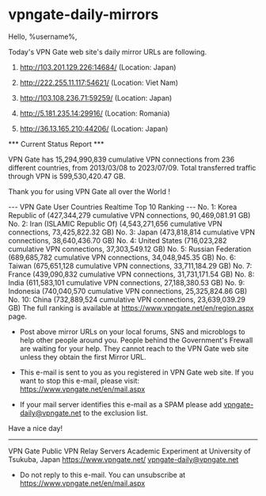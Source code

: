 # vpngate-daily-mirrors

Hello, %username%,

Today's VPN Gate web site's daily mirror URLs are following.

1. http://103.201.129.226:14684/
   (Location: Japan)

2. http://222.255.11.117:54621/
   (Location: Viet Nam)

3. http://103.108.236.71:59259/
   (Location: Japan)

4. http://5.181.235.14:29916/
   (Location: Romania)

5. http://36.13.165.210:44206/
   (Location: Japan)


*** Current Status Report ***

VPN Gate has 15,294,990,839 cumulative VPN connections from 236 different countries, from 2013/03/08 to 2023/07/09.
Total transferred traffic through VPN is 599,530,420.47 GB.

Thank you for using VPN Gate all over the World !


--- VPN Gate User Countries Realtime Top 10 Ranking ---
No. 1: Korea Republic of (427,344,279 cumulative VPN connections, 90,469,081.91 GB)
No. 2: Iran (ISLAMIC Republic Of) (4,543,271,656 cumulative VPN connections, 73,425,822.32 GB)
No. 3: Japan (473,818,814 cumulative VPN connections, 38,640,436.70 GB)
No. 4: United States (716,023,282 cumulative VPN connections, 37,303,549.12 GB)
No. 5: Russian Federation (689,685,782 cumulative VPN connections, 34,048,945.35 GB)
No. 6: Taiwan (675,651,128 cumulative VPN connections, 33,711,184.29 GB)
No. 7: France (439,090,832 cumulative VPN connections, 31,731,171.54 GB)
No. 8: India (611,583,101 cumulative VPN connections, 27,188,380.53 GB)
No. 9: Indonesia (740,040,570 cumulative VPN connections, 25,325,824.86 GB)
No. 10: China (732,889,524 cumulative VPN connections, 23,639,039.29 GB)
The full ranking is available at https://www.vpngate.net/en/region.aspx page.


* Post above mirror URLs on your local forums, SNS and microblogs
  to help other people around you.
  People behind the Government's Frewall are waiting for your help.
  They cannot reach to the VPN Gate web site
  unless they obtain the first Mirror URL.

* This e-mail is sent to you as you registered in VPN Gate web site.
  If you want to stop this e-mail, please visit:
  https://www.vpngate.net/en/mail.aspx

* If your mail server identifies this e-mail as a SPAM
  please add vpngate-daily@vpngate.net to the exclusion list.

Have a nice day!

------------------------------------------------------
VPN Gate Public VPN Relay Servers
Academic Experiment at University of Tsukuba, Japan
https://www.vpngate.net/
vpngate-daily@vpngate.net
* Do not reply to this e-mail.
  You can unsubscribe at https://www.vpngate.net/en/mail.aspx


